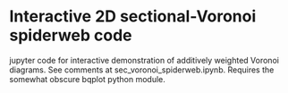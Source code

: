 # Interactive 2D sectional-Voronoi spiderweb code

jupyter code for interactive demonstration of additively weighted Voronoi diagrams. See comments at sec_voronoi_spiderweb.ipynb. Requires the somewhat obscure bqplot python module.